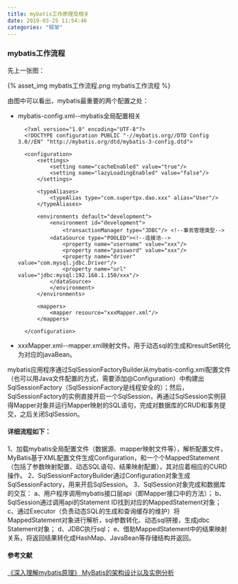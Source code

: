 ```yaml
---
title: mybatis工作原理及相关
date: 2019-03-25 11:54:46
categories: "框架"
---
```


### mybatis工作流程

先上一张图：

{% asset_img mybatis工作流程.png mybatis工作流程 %}

<!-- more -->

由图中可以看出，mybatis最重要的两个配置之处：
- mybatis-config.xml--mybatis全局配置相关

        <?xml version="1.0" encoding="UTF-8"?>
        <!DOCTYPE configuration PUBLIC "-//mybatis.org//DTD Config 3.0//EN" "http://mybatis.org/dtd/mybatis-3-config.dtd">

        <configuration>
            <settings>
                <setting name="cacheEnabled" value="true"/>
                <setting name="lazyLoadingEnabled" value="false"/>
            </settings>

            <typeAliases>
                <typeAlias type="com.supertpx.dao.xxx" alias="User"/>
            </typeAliases>

            <environments default="development">
                <environment id="development">
                    <transactionManager type="JDBC"/> <!--事务管理类型-->
                <dataSource type="POOLED"><!--连接池-->
                    <property name="username" value="xxx"/>
                    <property name="password" value="xxx"/>
                    <property name="driver" value="com.mysql.jdbc.Driver"/>
                    <property name="url" value="jdbc:mysql:192.168.1.150/xxx"/>
                </dataSource>
                </environment>
            </environments>

            <mappers>
                <mapper resource="xxxMapper.xml"/>
            </mappers>

        </configuration>

- xxxMapper.xml--mapper.xml映射文件。用于动态sql的生成和resultSet转化为对应的javaBean。

mybatis应用程序通过SqlSessionFactoryBuilder从mybatis-config.xml配置文件（也可以用Java文件配置的方式，需要添加@Configuration）中构建出SqlSessionFactory（SqlSessionFactory是线程安全的）；然后，SqlSessionFactory的实例直接开启一个SqlSession，再通过SqlSession实例获得Mapper对象并运行Mapper映射的SQL语句，完成对数据库的CRUD和事务提交，之后关闭SqlSession。

#### 详细流程如下：

1、加载mybatis全局配置文件（数据源、mapper映射文件等），解析配置文件，MyBatis基于XML配置文件生成Configuration，和一个个MappedStatement（包括了参数映射配置、动态SQL语句、结果映射配置），其对应着相应的CURD操作。
2、SqlSessionFactoryBuilder通过Configuration对象生成SqlSessionFactory，用来开启SqlSession。
3、SqlSession对象完成和数据库的交互：
a、用户程序调用mybatis接口层api（即Mapper接口中的方法）；
b、SqlSession通过调用api的Statement ID找到对应的MappedStatement对象；
c、通过Executor（负责动态SQL的生成和查询缓存的维护）将MappedStatement对象进行解析，sql参数转化、动态sql拼接，生成jdbc Statement对象；
d、JDBC执行sql；
e、借助MappedStatement中的结果映射关系，将返回结果转化成HashMap、JavaBean等存储结构并返回。

#### 参考文献

[《深入理解mybatis原理》 MyBatis的架构设计以及实例分析](https://blog.csdn.net/luanlouis/article/details/40422941)
